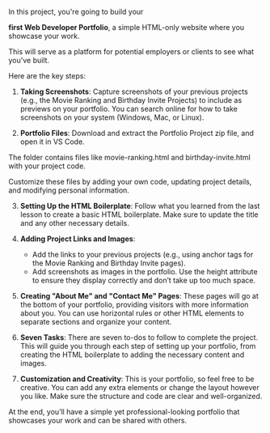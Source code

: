 In this project, you're going to build your 

**first Web Developer Portfolio**,
a simple HTML-only website where you showcase your work. 

This will serve as a platform for potential employers or clients to see what you've built. 

Here are the key steps:

1. **Taking Screenshots**: Capture screenshots of your previous projects (e.g., the Movie Ranking and Birthday Invite Projects) to include as previews on your portfolio. 
You can search online for how to take screenshots on your system (Windows, Mac, or Linux).

2. **Portfolio Files**: Download and extract the Portfolio Project zip file, and open it in VS Code. 

The folder contains files like movie-ranking.html and birthday-invite.html with your project code. 

Customize these files by adding your own code, updating project details, and modifying personal information.

3. **Setting Up the HTML Boilerplate**: Follow what you learned from the last lesson to create a basic HTML boilerplate. 
Make sure to update the title and any other necessary details.

4. **Adding Project Links and Images**:
    - Add the links to your previous projects (e.g., using anchor tags for the Movie Ranking and Birthday Invite pages).
    - Add screenshots as images in the portfolio. 
    Use the height attribute to ensure they display correctly and don’t take up too much space.

5. **Creating "About Me" and "Contact Me" Pages**: These pages will go at the bottom of your portfolio, providing visitors with more information about you. 
You can use horizontal rules or other HTML elements to separate sections and organize your content.

6. **Seven Tasks**: There are seven to-dos to follow to complete the project. 
This will guide you through each step of setting up your portfolio, from creating the HTML boilerplate to adding the necessary content and images.

7. **Customization and Creativity**: This is your portfolio, so feel free to be creative. 
You can add any extra elements or change the layout however you like. 
Make sure the structure and code are clear and well-organized.

At the end, you’ll have a simple yet professional-looking portfolio that showcases your work and can be shared with others. 
